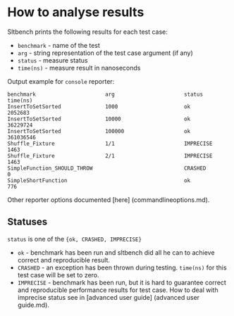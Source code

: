# How to analyse results

Sltbench prints the following results for each test case:
* `benchmark` - name of the test
* `arg` - string representation of the test case argument (if any)
* `status` - measure status
* `time(ns)` - measure result in nanoseconds

Output example for `console` reporter:
```
benchmark                      arg                      status               time(ns)
InsertToSetSorted              1000                     ok                    2052683
InsertToSetSorted              10000                    ok                   36229724
InsertToSetSorted              100000                   ok                  361036546
Shuffle_Fixture                1/1                      IMPRECISE                1463
Shuffle_Fixture                2/1                      IMPRECISE                1463
SimpleFunction_SHOULD_THROW                             CRASHED                     0
SimpleShortFunction                                     ok                        776
```
Other reporter options documented [here] (commandlineoptions.md).


## Statuses

`status` is one of the `{ok, CRASHED, IMPRECISE}`
* `ok` - benchmark has been run and sltbench did all he can to achieve
correct and reproducible result.
* `CRASHED` - an exception has been thrown during testing. `time(ns)` for this
test case will be set to zero.
* `IMPRECISE` - benchmark has been run, but it is hard to guarantee
correct and reproducible performance results for test case. How to deal with
imprecise status see in [advanced user guide] (advanced user guide.md).
